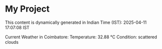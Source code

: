 # My Project

This content is dynamically generated in Indian Time (IST): 2025-04-11 17:07:08 IST


Current Weather in Coimbatore:
Temperature: 32.88 °C
Condition: scattered clouds
